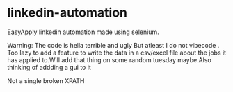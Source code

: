 # linkedin-automation
EasyApply linkedin automation made using selenium.

Warning: The code is hella terrible and ugly But atleast I do not vibecode .
Too lazy to add a feature to write the data in a csv/excel file about the jobs it has applied to.Will add that thing on some random tuesday maybe.Also thinking of addding a gui to it

Not a single broken XPATH

